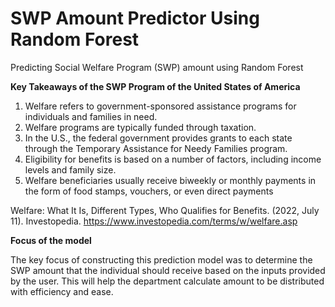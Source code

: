 # SWP Amount Predictor Using Random Forest
Predicting Social Welfare Program (SWP) amount using Random Forest

__Key Takeaways of the SWP Program of the United States of America__

1. Welfare refers to government-sponsored assistance programs for individuals and families in need.
2. Welfare programs are typically funded through taxation.
3. In the U.S., the federal government provides grants to each state through the Temporary Assistance for Needy Families program.
4. Eligibility for benefits is based on a number of factors, including income levels and family size.
5. Welfare beneficiaries usually receive biweekly or monthly payments in the form of food stamps, vouchers, or even direct payments

Welfare: What It Is, Different Types, Who Qualifies for Benefits. (2022, July 11). Investopedia. https://www.investopedia.com/terms/w/welfare.asp


__Focus of the model__

The key focus of constructing this prediction model was to determine the SWP amount that the individual should receive based on the inputs provided by the user. This will help the department calculate amount to be distributed with efficiency and ease. 